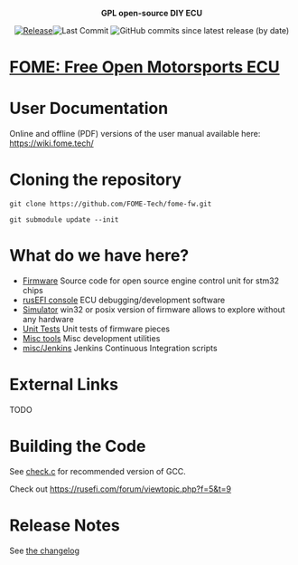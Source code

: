 <div align="center">

<b>GPL open-source DIY ECU</b>

[![Release](https://img.shields.io/github/v/release/FOME-Tech/fome-fw?style=flat)](https://github.com/FOME-Tech/fome-fw/releases/latest)![Last Commit](https://img.shields.io/github/last-commit/FOME-Tech/fome-fw?style=flat)
![GitHub commits since latest release (by date)](https://img.shields.io/github/commits-since/FOME-Tech/fome-fw/latest?color=blueviolet&label=Commits%20Since%20Release)
</div>

# [FOME: Free Open Motorsports ECU](https://www.fome.tech/)

# User Documentation

Online and offline (PDF) versions of the user manual available here: https://wiki.fome.tech/

# Cloning the repository

`git clone https://github.com/FOME-Tech/fome-fw.git`

`git submodule update --init`

# What do we have here?
 * [Firmware](/firmware) Source code for open source engine control unit for stm32 chips
 * [rusEFI console](/java_console) ECU debugging/development software
 * [Simulator](/simulator) win32 or posix version of firmware allows to explore without any hardware 
 * [Unit Tests](/unit_tests) Unit tests of firmware pieces
 * [Misc tools](/java_tools) Misc development utilities
 * [misc/Jenkins](/misc/jenkins) Jenkins Continuous Integration scripts

# External Links

TODO

 <!-- * [Forum](http://rusefi.com/forum)
 * [Documentation](https://github.com/rusefi/rusefi/wiki)
 * [Doxygen documentation](http://rusefi.com/docs/html)
 * [General source code Q&A](http://rusefi.com/forum/viewtopic.php?f=5&t=10)
 * [Facebook](https://www.facebook.com/rusEfiECU)
 * [YouTube](https://www.youtube.com/user/rusefi)
 * [Patreon](https://www.patreon.com/rusefi) -->

# Building the Code

See [check.c](https://github.com/FOME-Tech/fome-fw/blob/master/firmware/check.c) for recommended version of GCC.

Check out https://rusefi.com/forum/viewtopic.php?f=5&t=9

# Release Notes

See [the changelog](firmware/CHANGELOG.md)
